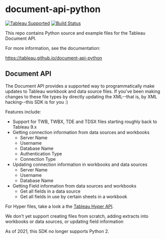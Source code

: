 # document-api-python
[![Tableau Supported](https://img.shields.io/badge/Support%20Level-Tableau%20Supported-53bd92.svg)](https://www.tableau.com/support-levels-it-and-developer-tools) [![Build Status](https://travis-ci.org/tableau/document-api-python.svg?branch=master)](https://travis-ci.org/tableau/document-api-python)

This repo contains Python source and example files for the Tableau Document API. 

For more information, see the documentation:

<https://tableau.github.io/document-api-python>

Document API
---------------
The Document API provides a supported way to programmatically make updates to Tableau workbook and data source files. If you've been making changes to these file types by directly updating the XML--that is, by XML hacking--this SDK is for you :)

Features include:
- Support for TWB, TWBX, TDE and TDSX files starting roughly back to Tableau 9.x
- Getting connection information from data sources and workbooks
  - Server Name
  - Username
  - Database Name
  - Authentication Type
  - Connection Type
- Updating connection information in workbooks and data sources
  - Server Name
  - Username
  - Database Name
- Getting Field information from data sources and workbooks
  - Get all fields in a data source
  - Get all fields in use by certain sheets in a workbook

For Hyper files, take a look a the [Tableau Hyper API](https://help.tableau.com/current/api/hyper_api/en-us/index.html).

We don't yet support creating files from scratch, adding extracts into workbooks or data sources, or updating field information

As of 2021, this SDK no longer supports Python 2.

